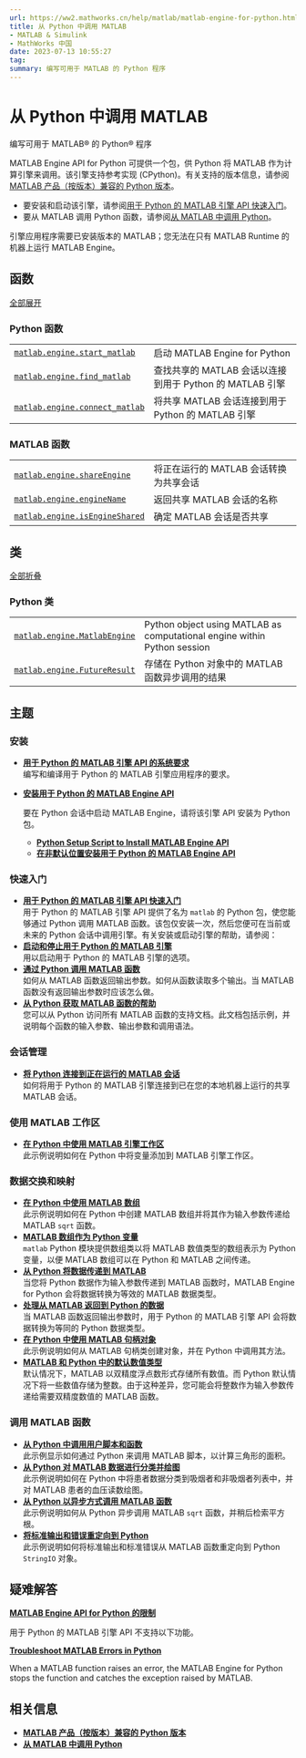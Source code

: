 ```yaml
---
url: https://ww2.mathworks.cn/help/matlab/matlab-engine-for-python.html
title: 从 Python 中调用 MATLAB
- MATLAB & Simulink
- MathWorks 中国
date: 2023-07-13 10:55:27
tag: 
summary: 编写可用于 MATLAB 的 Python 程序
---
```


# 从 Python 中调用 MATLAB

编写可用于 MATLAB® 的 Python® 程序

MATLAB Engine API for Python 可提供一个包，供 Python 将 MATLAB 作为计算引擎来调用。该引擎支持参考实现 (CPython)。有关支持的版本信息，请参阅 [MATLAB 产品（按版本）兼容的 Python 版本](https://www.mathworks.com/content/dam/mathworks/mathworks-dot-com/support/sysreq/files/python-compatibility.pdf)。

- 要安装和启动该引擎，请参阅[用于 Python 的 MATLAB 引擎 API 快速入门](matlab_external/get-started-with-matlab-engine-for-python.html)。
- 要从 MATLAB 调用 Python 函数，请参阅[从 MATLAB 中调用 Python](call-python-libraries.html)。

引擎应用程序需要已安装版本的 MATLAB；您无法在只有 MATLAB Runtime 的机器上运行 MATLAB Engine。

## 函数

[全部展开](<javascript:void(0);>)

### Python 函数

<table><tbody><tr><td><a href="apiref/matlab.engine.start_matlab.html"><code>matlab.engine.start_matlab</code></a></td><td>启动 <span>MATLAB</span> Engine for <span><span>Python</span></span></td></tr><tr><td><a href="apiref/matlab.engine.find_matlab.html"><code>matlab.engine.find_matlab</code></a></td><td>查找共享的 <span>MATLAB</span> 会话以连接到用于 <span><span>Python</span></span> 的 <span>MATLAB</span> 引擎</td></tr><tr><td><a href="apiref/matlab.engine.connect_matlab.html"><code>matlab.engine.connect_matlab</code></a></td><td>将共享 <span>MATLAB</span> 会话连接到用于 <span><span>Python</span></span> 的 <span>MATLAB</span> 引擎</td></tr></tbody></table>

### MATLAB 函数

<table><tbody><tr><td><a href="ref/matlab.engine.shareengine.html"><code>matlab.engine.shareEngine</code></a></td><td>将正在运行的 <span>MATLAB</span> 会话转换为共享会话</td></tr><tr><td><a href="ref/matlab.engine.enginename.html"><code>matlab.engine.engineName</code></a></td><td>返回共享 <span>MATLAB</span> 会话的名称</td></tr><tr><td><a href="ref/matlab.engine.isengineshared.html"><code>matlab.engine.isEngineShared</code></a></td><td>确定 <span>MATLAB</span> 会话是否共享</td></tr></tbody></table>

## 类

[全部折叠](<javascript:void(0);>)

### Python 类

<table><tbody><tr><td><a href="apiref/matlab.engine.matlabengine-class.html" hreflang="en"><code>matlab.engine.MatlabEngine</code></a></td><td><span><span>Python</span></span> object using <span>MATLAB</span> as computational engine within <span><span>Python</span></span> session</td></tr><tr><td><a href="apiref/matlab.engine.futureresult-class.html"><code>matlab.engine.FutureResult</code></a></td><td>存储在 <span><span>Python</span></span> 对象中的 <span>MATLAB</span> 函数异步调用的结果</td></tr></tbody></table>

## 主题

### 安装

- **[用于 Python 的 MATLAB 引擎 API 的系统要求](matlab_external/system-requirements-for-matlab-engine-for-python.html)**  
  编写和编译用于 Python 的 MATLAB 引擎应用程序的要求。
- **[安装用于 Python 的 MATLAB Engine API](matlab_external/install-the-matlab-engine-for-python.html)**

  要在 Python 会话中启动 MATLAB Engine，请将该引擎 API 安装为 Python 包。

  - **[Python Setup Script to Install MATLAB Engine API](matlab_external/python-setup-script-to-install-matlab-engine-api.html)**
  - **[在非默认位置安装用于 Python 的 MATLAB Engine API](matlab_external/install-matlab-engine-api-for-python-in-nondefault-locations.html)**

### 快速入门

- **[用于 Python 的 MATLAB 引擎 API 快速入门](matlab_external/get-started-with-matlab-engine-for-python.html)**  
  用于 Python 的 MATLAB 引擎 API 提供了名为 `matlab` 的 Python 包，使您能够通过 Python 调用 MATLAB 函数。该包仅安装一次，然后您便可在当前或未来的 Python 会话中调用引擎。有关安装或启动引擎的帮助，请参阅：
- **[启动和停止用于 Python 的 MATLAB 引擎](matlab_external/start-the-matlab-engine-for-python.html)**  
  用以启动用于 Python 的 MATLAB 引擎的选项。
- **[通过 Python 调用 MATLAB 函数](matlab_external/call-matlab-functions-from-python.html)**  
  如何从 MATLAB 函数返回输出参数。如何从函数读取多个输出。当 MATLAB 函数没有返回输出参数时应该怎么做。
- **[从 Python 获取 MATLAB 函数的帮助](matlab_external/get-help-for-matlab-functions-from-python.html)**  
  您可以从 Python 访问所有 MATLAB 函数的支持文档。此文档包括示例，并说明每个函数的输入参数、输出参数和调用语法。

### 会话管理

- **[将 Python 连接到正在运行的 MATLAB 会话](matlab_external/connect-python-to-running-matlab-session.html)**  
  如何将用于 Python 的 MATLAB 引擎连接到已在您的本地机器上运行的共享 MATLAB 会话。

### 使用 MATLAB 工作区

- **[在 Python 中使用 MATLAB 引擎工作区](matlab_external/use-the-matlab-engine-workspace-in-python.html)**  
  此示例说明如何在 Python 中将变量添加到 MATLAB 引擎工作区。

### 数据交换和映射

- **[在 Python 中使用 MATLAB 数组](matlab_external/use-matlab-arrays-in-python.html)**  
  此示例说明如何在 Python 中创建 MATLAB 数组并将其作为输入参数传递给 MATLAB `sqrt` 函数。
- **[MATLAB 数组作为 Python 变量](matlab_external/matlab-arrays-as-python-variables.html)**  
  `matlab` Python 模块提供数组类以将 MATLAB 数值类型的数组表示为 Python 变量，以便 MATLAB 数组可以在 Python 和 MATLAB 之间传递。
- **[从 Python 将数据传递到 MATLAB](matlab_external/pass-data-to-matlab-from-python.html)**  
  当您将 Python 数据作为输入参数传递到 MATLAB 函数时，MATLAB Engine for Python 会将数据转换为等效的 MATLAB 数据类型。
- **[处理从 MATLAB 返回到 Python 的数据](matlab_external/handle-data-returned-from-matlab-to-python.html)**  
  当 MATLAB 函数返回输出参数时，用于 Python 的 MATLAB 引擎 API 会将数据转换为等同的 Python 数据类型。
- **[在 Python 中使用 MATLAB 句柄对象](matlab_external/use-matlab-handle-objects-in-python.html)**  
  此示例说明如何从 MATLAB 句柄类创建对象，并在 Python 中调用其方法。
- **[MATLAB 和 Python 中的默认数值类型](matlab_external/default-numeric-types-in-matlab-and-python.html)**  
  默认情况下，MATLAB 以双精度浮点数形式存储所有数值。而 Python 默认情况下将一些数值存储为整数。由于这种差异，您可能会将整数作为输入参数传递给需要双精度数值的 MATLAB 函数。

### 调用 MATLAB 函数

- **[从 Python 中调用用户脚本和函数](matlab_external/call-user-script-and-function-from-python.html)**  
  此示例显示如何通过 Python 来调用 MATLAB 脚本，以计算三角形的面积。
- **[从 Python 对 MATLAB 数据进行分类并绘图](matlab_external/sort-and-plot-matlab-data-from-python.html)**  
  此示例说明如何在 Python 中将患者数据分类到吸烟者和非吸烟者列表中，并对 MATLAB 患者的血压读数绘图。
- **[从 Python 以异步方式调用 MATLAB 函数](matlab_external/call-matlab-functions-asynchronously-from-python.html)**  
  此示例说明如何从 Python 异步调用 MATLAB `sqrt` 函数，并稍后检索平方根。
- **[将标准输出和错误重定向到 Python](matlab_external/redirect-standard-output-and-error-to-python.html)**  
  此示例说明如何将标准输出和标准错误从 MATLAB 函数重定向到 Python `StringIO` 对象。

## 疑难解答

**[MATLAB Engine API for Python 的限制](matlab_external/limitations-to-the-matlab-engine-for-python.html)**

用于 Python 的 MATLAB 引擎 API 不支持以下功能。

**[Troubleshoot MATLAB Errors in Python](matlab_external/troubleshoot-matlab-errors-in-python.html)**

When a MATLAB function raises an error, the MATLAB Engine for Python stops the function and catches the exception raised by MATLAB.

## 相关信息

- **[MATLAB 产品（按版本）兼容的 Python 版本](https://www.mathworks.com/content/dam/mathworks/mathworks-dot-com/support/sysreq/files/python-compatibility.pdf)**
- **[从 MATLAB 中调用 Python](call-python-libraries.html)**
